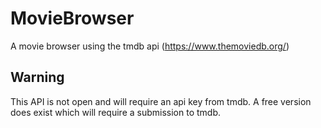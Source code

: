 # MovieBrowser
A movie browser using the tmdb api (https://www.themoviedb.org/)

## Warning
This API is not open and will require an api key from tmdb. A free version does exist which will require a submission to tmdb.


